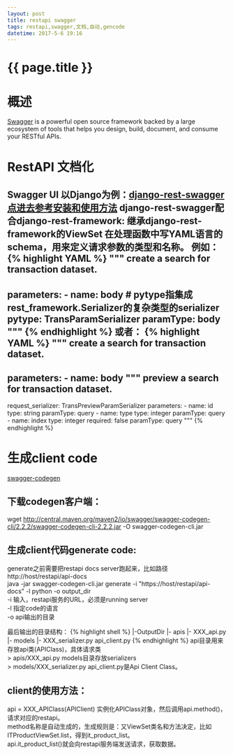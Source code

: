 ```yaml
---
layout: post
title: restapi swagger
tags: restapi,swagger,文档,自动,gencode
datetime: 2017-5-6 19:16
---
```


{{ page.title }}
================

# 概述
<a href="http://swagger.io/">Swagger</a> is a powerful open source framework backed by a large ecosystem of tools that helps you design, build, document, and consume your RESTful APIs.

# RestAPI 文档化
Swagger UI
以Django为例：<a href="https://github.com/marcgibbons/django-rest-swagger">django-rest-swagger 点进去参考安装和使用方法</a>
django-rest-swagger配合django-rest-framework:
继承django-rest-framework的ViewSet
在处理函数中写YAML语言的schema，用来定义请求参数的类型和名称。
例如：
{% highlight YAML %}
"""
create a search for transaction dataset.
---

parameters:
    - name: body
      # pytype指集成rest_framework.Serializer的复杂类型的serializer
      pytype: TransParamSerializer
      paramType: body
"""
{% endhighlight %}
或者：
{% highlight YAML %}
"""
create a search for transaction dataset.
---

parameters:
    - name: body
"""
preview a search for transaction dataset.
---

request_serializer: TransPreviewParamSerializer
parameters:
    - name: id
      type: string
      paramType: query
    - name: type
      type: integer
      paramType: query
    - name: index
      type: integer
      required: false
      paramType: query
"""
{% endhighlight %}

# 生成client code
<a href="https://github.com/swagger-api/swagger-codegen">swagger-codegen</a>

## 下载codegen客户端：
wget http://central.maven.org/maven2/io/swagger/swagger-codegen-cli/2.2.2/swagger-codegen-cli-2.2.2.jar -O swagger-codegen-cli.jar

## 生成client代码generate code:
<p>
generate之前需要把restapi docs server跑起来，比如路径http://host/restapi/api-docs<br/>
java -jar swagger-codegen-cli.jar generate -i "https://host/restapi/api-docs" -l python -o output_dir<br/>
-i 输入，restapi服务的URL，必须是running server<br/>
-l 指定code的语言<br/>
-o api输出的目录<br/>
</p>
<p>
最后输出的目录结构：
{% highlight shell %}
|-OutputDir
   |- apis
       |- XXX_api.py
   |- models
       |- XXX_serializer.py
 api_client.py
{% endhighlight %}
api目录用来存放api类(APIClass)，具体请求类<br/>
> apis/XXX_api.py
models目录存放serializers<br/>
> models/XXX_serializer.py
api_client.py是Api Client Class。<br/>
</p>

## client的使用方法：
<p>
api = XXX_APIClass(APIClient) 实例化APIClass对象，然后调用api.method()，请求对应的restapi。<br/>
method名称是自动生成的，生成规则是：又ViewSet类名和方法决定，比如ITProductViewSet.list，得到it_product_list。<br/>
api.it_product_list()就会向restapi服务端发送请求，获取数据。
</p>
